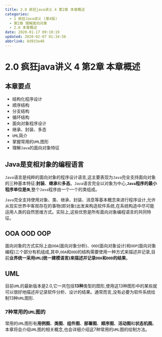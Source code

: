 ```yaml
---
title: 2.0 疯狂java讲义 4 第2章 本章概述
categories: 
  - 1 疯狂Java讲义 (第4版)
  - 第2章 理解面向对象
  - 2.0 本章概述
date: 2020-01-17 09:10:19
updated: 2020-02-07 01:34:56
abbrlink: 8d933e48
---
```

# 2.0 疯狂java讲义 4 第2章 本章概述
## 本章要点
- 结构化程序设计
- 顺序结构
- 分支结构
- 循环结构
- 面向对象程序设计
- 继承、封装、多态
- `UML`简介
- 掌握常用的`UML`图形
- 理解`Java`的面向对象特征

## Java是变相对象的编程语言
`Java`语言是纯粹的面向对象的程序设计语言,这主要表现为`Java`完全支持面向对象的三种基本特征:**封装**、**继承**和**多态**。`Java`语言完全以对象为中心,**`Java`程序的最小程序单位是`类`**,整个`Java`程序由一个一个的类组成。

`Java`完全支持使用对象、类、继承、封装、消息等基本概念来进行程序设计,允许从现实世界中客观存在的事物(即对象)出发来构造软件系统,在系统构造中尽可能运用人类的自然思维方式。实际上,这些优势是所有面向对象编程语言的共同特征。
## OOA OOD OOP
面向对象的方式实际上由`OOA`(面向对象分析)、`OOD`(面向对象设计)和`OOP`(面向对象编程)三个部分有机组成,其中,`OOA`和`OOD`的结构需要使用一种方式来描述并记录,目前**业界统一采用`UML`(统一建模语言)来描述并记录`OOA`和`OOD`的结果**。
## UML
目前`UML`的最新版本是2.0,它一共包括**13种**类型的图形,使用这13种图形中的某些就可以很好地描述并记录软件分析、设计的结果。通常而言,没有必要为软件系统绘制13种`UML`图形.
### 7种常用的`UML`图的
常用的`UML`图形有**用例图**、**类图**、**组件图**、**部署图**、**顺序图**、**活动图**和**状态机图**。本章将会介绍`UML`图的相关概念,也会详细介绍这7种常用的`UML`图的绘制方法。
